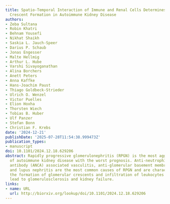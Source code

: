 ```yaml
---
title: Spatio-Temporal Interaction of Immune and Renal Cells Determines Glomerular
  Crescent Formation in Autoimmune Kidney Disease
authors:
- Zeba Sultana
- Robin Khatri
- Behnam Yousefi
- Nikhat Shaikh
- Saskia L. Jauch-Speer
- Darius P. Schaub
- Jonas Engesser
- Malte Hellmig
- Arthur L. Hube
- Varshi Sivayoganathan
- Alina Borchers
- Anett Peters
- Anna Kaffke
- Hans-Joachim Paust
- Thiago Goldbeck-Strieder
- Ulrich O. Wenzel
- Victor Puelles
- Elion Hoxha
- Thorsten Wiech
- Tobias B. Huber
- Ulf Panzer
- Stefan Bonn
- Christian F. Krebs
date: '2024-12-21'
publishDate: '2025-07-28T11:54:38.999473Z'
publication_types:
- manuscript
doi: 10.1101/2024.12.18.629206
abstract: Rapidly progressive glomerulonephritis (RPGN) is the most aggressive group
  of autoimmune kidney disease with the worst prognosis. Anti-neutrophil cytoplasmic
  antibody (ANCA) associated vasculitis, anti-glomerular basement membrane (anti-GBM)
  and lupus nephritis are the most common causes of RPGN and are characterized by
  the formation of glomerular crescents and infiltration of leukocytes that eventually
  lead to glomerulosclerosis and kidney failure.
links:
- name: URL
  url: http://biorxiv.org/lookup/doi/10.1101/2024.12.18.629206
---
```

